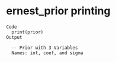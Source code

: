 # ernest_prior printing

    Code
      print(prior)
    Output
      
      -- Prior with 3 Variables 
      Names: int, coef, and sigma

